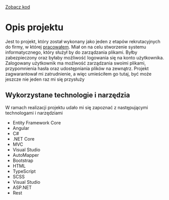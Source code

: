 <div class="links">
  <a href="https://github.com/Ziumper/WebCloudSystem" class="btn btn-amber btn-sm z-depth-0" role="button">Zobacz kod <i class="fa-brands fa-github"></i></a>
</div>

# Opis projektu

Jest to projekt, który został wykonany jako jeden z etapów rekrutacyjnych do firmy, w której [pracowałem](/cv). Miał on na celu stworzenie systemu informatycznego, który służył by do zarządzania plikami. Byłby zabezpieczony oraz byłaby możliwość logowania się na konto użytkownika. Zalogowany użytkownik ma możlwość zarządzania swoimi plikami, przypomnienia hasła oraz udostępniania plików na zewnątrz. Projekt zagwarantował mi zatrudnienie, a więc umieściłem go tutaj, być może jeszcze nie jeden raz mi się przysłuży

## Wykorzystane technologie i narzędzia

W ramach realizacji projektu udało mi się zapoznać z następującymi technologami i narzędziami

- Entity Framework Core
- Angular
- C#
- .NET Core
- MVC
- Visual Studio
- AutoMapper
- Bootstrap
- HTML
- TypeScript
- SCSS
- Visual Studio
- ASP.NET
- Rest
